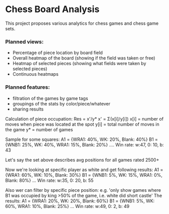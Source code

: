 # Chess Board Analysis
This project proposes various analytics for chess games and chess game sets.

### Planned views:

* Percentage of piece location by board field
* Overall heatmap of the board (showing if the field was taken or free)
* Heatmap of selected pieces (showing what fields were taken by selected pieces)
* Continuous heatmaps

### Planned features:

* filtration of the games by game tags
* groupings of the stats by color/piece/whatever
* sharing results

Calculation of piece occupation:
Res = x'/y*
x' = Σ(x[i]/y[i])
x[i] = number of moves when piece was located at the spot
y[i] = total number of moves in the game
y* = number of games


Sample for some squares:
A1 = {WRA1: 40%, WK: 20%, Blank: 40%}
B1 = {WNB1: 25%, WK: 40%, WRA1: 15%, Blank: 20%}
....
Win rate: w:47, 0: 10, b: 43

Let's say the set above describes avg positions for all games rated 2500+

Now we're looking at specific player as white and get following results:
A1 = {WRA1: 60%, WK: 10%, Blank: 30%}
B1 = {WNB1: 5%, WK: 15%, WRA1: 0%, Blank: 80%}
...
Win rate: w:35, 0: 20, b: 55


Also wer can filter by specific piece position:
e.g. 'only show games where B1 was occupied by king >50% of the game, i.e. white did short castle'
The results:
A1 = {WRA1: 20%, WK: 20%, Blank: 60%}
B1 = {WNB1: 5%, WK: 60%, WRA1: 10%, Blank: 25%}
...
Win rate: w:49, 0: 2, b: 49


